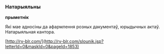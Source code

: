 ### Натарыяльны
**прыметнік**

Які мае адносіны да афармлення розных дакументаў, юрыдычных актаў. Натарыяльная кантора.

<a rel="author">[http://rv-blr.com/](http://rv-blr.com/slounik.jsp?letterId=0&maskId=0&pageId=1853)</a>
